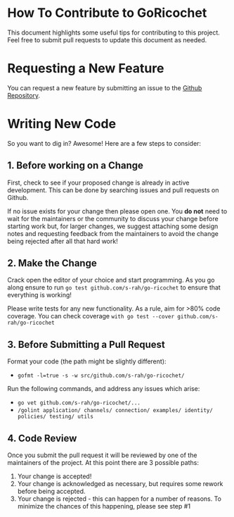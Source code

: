 # How To Contribute to GoRicochet

This document highlights some useful tips for contributing to this project. Feel
free to submit pull requests to update this document as needed.

# Requesting a New Feature

You can request a new feature by submitting an issue to the [Github Repository](https://github.com/s-rah/go-ricochet).

# Writing New Code

So you want to dig in? Awesome! Here are a few steps to consider:

## 1. Before working on a Change

First, check to see if your proposed change is already in active development. This
can be done by searching issues and pull requests on Github.

If no issue exists for your change then please open one. You **do not** need to wait
for the maintainers or the community to discuss your change before starting work but, for
larger changes, we suggest attaching some design notes and requesting feedback from the 
maintainers to avoid the change being rejected after all that hard work!

## 2. Make the Change

Crack open the editor of your choice and start programming. As you go along ensure
to run `go test github.com/s-rah/go-ricochet` to ensure that everything is working!

Please write tests for any new functionality. As a rule, aim for >80% code coverage. You
can check coverage `with go test --cover github.com/s-rah/go-ricochet`

## 3. Before Submitting a Pull Request

Format your code (the path might be slightly different):

* `gofmt -l=true -s -w src/github.com/s-rah/go-ricochet/`

Run the following commands, and address any issues which arise:

* `go vet github.com/s-rah/go-ricochet/...`
* `/golint application/ channels/ connection/ examples/ identity/ policies/ testing/ utils`

## 4. Code Review

Once you submit the pull request it will be reviewed by one of the maintainers 
of the project. At this point there are 3 possible paths:

1. Your change is accepted!
2. Your change is acknowledged as necessary, but requires some rework before being accepted.
3. Your change is rejected - this can happen for a number of reasons. To minimize the chances of this happening, please see step #1

